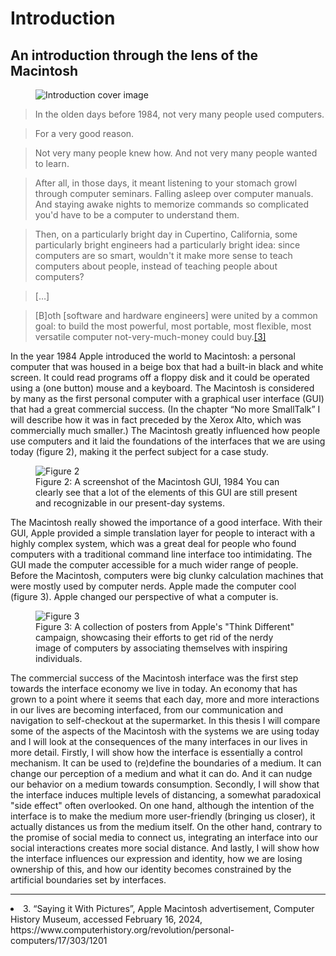 # Introduction

## An introduction through the lens of the Macintosh

<figure>
    <img src="images/1-cover.jpg"
         alt="Introduction cover image">

</figure>

> In the olden days before 1984, not very many people used computers.

> For a very good reason.

> Not very many people knew how. And not very many people wanted to learn.

> After all, in those days, it meant listening to your stomach growl through computer seminars. Falling asleep over computer manuals. And staying awake nights to memorize commands so complicated you'd have to be a computer to understand them.

> Then, on a particularly bright day in Cupertino, California, some particularly bright engineers had a particularly bright idea: since computers are so smart, wouldn't it make more sense to teach computers about people, instead of teaching people about computers?

> […]

> [B]oth [software and hardware engineers] were united by a common goal: to build the most powerful, most portable, most flexible, most versatile computer not-very-much-money could buy.[[3]](#cite-3)

In the year 1984 Apple introduced the world to Macintosh: a personal computer that was housed in a beige box that had a built-in black and white screen. It could read programs off a floppy disk and it could be operated using a (one button) mouse and a keyboard. The Macintosh is considered by many as the first personal computer with a graphical user interface (GUI) that had a great commercial success. (In the chapter “No more SmallTalk” I will describe how it was in fact preceded by the Xerox Alto, which was commercially much smaller.) The Macintosh greatly influenced how people use computers and it laid the foundations of the interfaces that we are using today (figure 2), making it the perfect subject for a case study.

<figure>
    <img src="images/fig2.png"
         alt="Figure 2">
    <figcaption>Figure 2:  A screenshot of the Macintosh GUI, 1984
You can clearly see that a lot of the elements of this GUI are still present and recognizable in our present-day systems.
</figcaption>
</figure>

The Macintosh really showed the importance of a good interface. With their GUI, Apple provided a simple translation layer for people to interact with a highly complex system, which was a great deal for people who found computers with a traditional command line interface too intimidating. The GUI made the computer accessible for a much wider range of people. Before the Macintosh, computers were big clunky calculation machines that were mostly used by computer nerds. Apple made the computer cool (figure 3). Apple changed our perspective of what a computer is.

<figure>
    <img src="images/fig3.jpg"
         alt="Figure 3">
    <figcaption>Figure 3: A collection of posters from Apple's "Think Different" campaign, showcasing their efforts to get rid of the nerdy image of computers by associating themselves with inspiring individuals.
</figcaption>
</figure>

The commercial success of the Macintosh interface was the first step towards the interface economy we live in today. An economy that has grown to a point where it seems that each day, more and more interactions in our lives are becoming interfaced, from our communication and navigation to self-checkout at the supermarket.
In this thesis I will compare some of the aspects of the Macintosh with the systems we are using today and I will look at the consequences of the many interfaces in our lives in more detail. Firstly, I will show how the interface is essentially a control mechanism. It can be used to (re)define the boundaries of a medium. It can change our perception of a medium and what it can do. And it can nudge our behavior on a medium towards consumption.
Secondly, I will show that the interface induces multiple levels of distancing, a somewhat paradoxical "side effect" often overlooked. On one hand, although the intention of the interface is to make the medium more user-friendly (bringing us closer), it actually distances us from the medium itself. On the other hand, contrary to the promise of social media to connect us, integrating an interface into our social interactions creates more social distance.
And lastly, I will show how the interface influences our expression and identity, how we are losing ownership of this, and how our identity becomes constrained by the artificial boundaries set by interfaces.

---

<li id="cite-3">
3. “Saying it With Pictures”, Apple Macintosh advertisement, Computer History Museum, accessed February 16, 2024, https://www.computerhistory.org/revolution/personal-computers/17/303/1201
</li>
